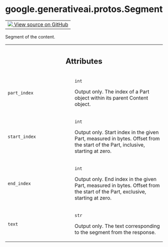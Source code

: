 
# google.generativeai.protos.Segment

<!-- Insert buttons and diff -->

<table class="tfo-notebook-buttons tfo-api nocontent">
<td>
  <a target="_blank" href="https://github.com/googleapis/google-cloud-python/tree/main/packages/google-ai-generativelanguage/google/ai/generativelanguage_v1beta/types/generative_service.py#L1074-L1109">
    <img src="https://www.tensorflow.org/images/GitHub-Mark-32px.png" />
    View source on GitHub
  </a>
</td>
</table>



Segment of the content.

<!-- Placeholder for "Used in" -->




<!-- Tabular view -->
 <table class="responsive fixed orange">
<colgroup><col width="214px"><col></colgroup>
<tr><th colspan="2"><h2 class="add-link">Attributes</h2></th></tr>

<tr>
<td>

`part_index`<a id="part_index"></a>

</td>
<td>

`int`

Output only. The index of a Part object
within its parent Content object.

</td>
</tr><tr>
<td>

`start_index`<a id="start_index"></a>

</td>
<td>

`int`

Output only. Start index in the given Part,
measured in bytes. Offset from the start of the
Part, inclusive, starting at zero.

</td>
</tr><tr>
<td>

`end_index`<a id="end_index"></a>

</td>
<td>

`int`

Output only. End index in the given Part,
measured in bytes. Offset from the start of the
Part, exclusive, starting at zero.

</td>
</tr><tr>
<td>

`text`<a id="text"></a>

</td>
<td>

`str`

Output only. The text corresponding to the
segment from the response.

</td>
</tr>
</table>



